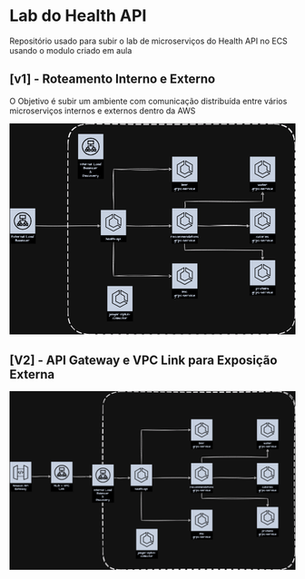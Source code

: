 # Lab do Health API
Repositório usado para subir o lab de microserviços do Health API no ECS usando o modulo criado em aula

## [v1] - Roteamento Interno e Externo

O Objetivo é subir um ambiente com comunicação distribuída entre vários microserviços internos e externos dentro da AWS 

![v1](.github/assets/health-api.png)

## [V2] - API Gateway e VPC Link para Exposição Externa

![v2](.github/assets/health-api-gateway.png)